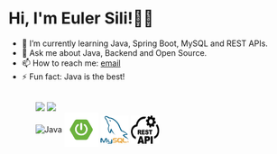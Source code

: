 <h1>Hi, I'm Euler Sili!✌🏿</h1>
<ul>
  <li>🌱 I’m currently learning Java, Spring Boot, MySQL and REST APIs.</li>
  <li>💬 Ask me about Java, Backend and Open Source.</li>
  <li>📫 How to reach me: <a href="mailto:eulersili.dev@gmail.com">email</a></li>
  <li>⚡ Fun fact: Java is the best!</li>
<ul>
<br>
<div>
  <img height="180cm" src="https://github-readme-stats.vercel.app/api?username=eulersili&show_icons=true&theme=white&include_all_commits=true"/>
  <img height="180cm" src="https://github-readme-stats.vercel.app/api/top-langs/?username=eulersili&layout=compact">
</div>
<div>
  <img align="center" alt="Java" height="50" width="50" src="https://cdn.jsdelivr.net/gh/devicons/devicon/icons/java/java-original.svg" />
  <img align="center" alt="SpringBoot" height="60" width="60" src="/images/springboot.png"/>
  <img align="center" alt="MySQL" height="50" width="50" src="/images/mysql.png"/>
  <img align="center" alt="REST API" height="50" width="50" src="/images/restapi.png" />
  
</div>
